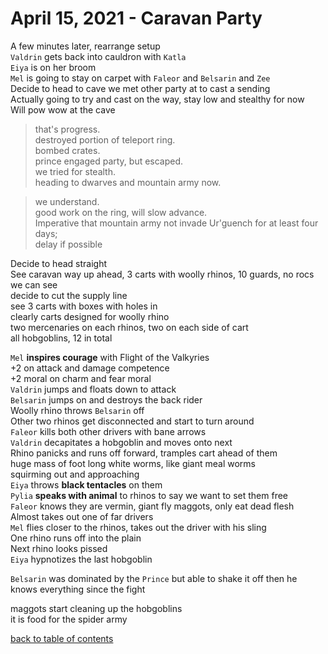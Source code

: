# April 15, 2021 - Caravan Party

A few minutes later, rearrange setup  
`Valdrin` gets back into cauldron with `Katla`  
`Eiya` is on her broom  
`Mel` is going to stay on carpet with `Faleor` and `Belsarin` and `Zee`  
Decide to head to cave we met other party at to cast a sending  
Actually going to try and cast on the way, stay low and stealthy for now  
Will pow wow at the cave  

> that's progress.  
> destroyed portion of teleport ring.  
> bombed crates.  
> prince engaged party, but escaped.  
> we tried for stealth.  
> heading to dwarves and mountain army now.  

> we understand.  
> good work on the ring, will slow advance.  
> Imperative that mountain army not invade Ur'guench for at least four days;  
> delay if possible  

Decide to head straight  
See caravan way up ahead, 3 carts with woolly rhinos, 10 guards, no rocs we can see  
decide to cut the supply line  
see 3 carts with boxes with holes in  
clearly carts designed for woolly rhino  
two mercenaries on each rhinos, two on each side of cart  
all hobgoblins, 12 in total  

`Mel` **inspires courage** with Flight of the Valkyries  
+2 on attack and damage competence  
+2 moral on charm and fear moral  
`Valdrin` jumps and floats down to attack  
`Belsarin` jumps on and destroys the back rider  
Woolly rhino throws `Belsarin` off  
Other two rhinos get disconnected and start to turn around  
`Faleor` kills both other drivers with bane arrows  
`Valdrin` decapitates a hobgoblin and moves onto next  
Rhino panicks and runs off forward, tramples cart ahead of them  
huge mass of foot long white worms, like giant meal worms  
squirming out and approaching  
`Eiya` throws **black tentacles** on them  
`Pylia` **speaks with animal** to rhinos to say we want to set them free  
`Faleor` knows they are vermin, giant fly maggots, only eat dead flesh  
Almost takes out one of far drivers  
`Mel` flies closer to the rhinos, takes out the driver with his sling  
One rhino runs off into the plain   
Next rhino looks pissed  
`Eiya` hypnotizes the last hobgoblin  

`Belsarin` was dominated by the `Prince` but able to shake it off then
he knows everything since the fight  

maggots start cleaning up the hobgoblins  
it is food for the spider army  

[back to table of contents](/sessions/README.md)
